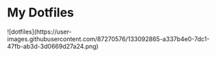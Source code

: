 <h1><strong>My Dotfiles</strong></h1>
![dotfiles](https://user-images.githubusercontent.com/87270576/133092865-a337b4e0-7dc1-47fb-ab3d-3d0669d27a24.png)
